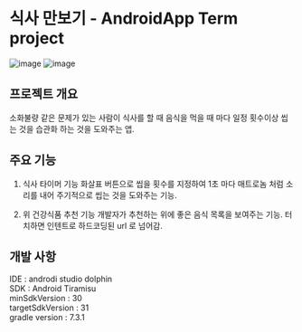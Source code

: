 # 식사 만보기 - AndroidApp Term project

![image](https://user-images.githubusercontent.com/53043464/223627782-f029b48b-ccc6-4715-9153-5cf77a7411fb.png)
![image](https://user-images.githubusercontent.com/53043464/223630148-ece7ebbc-88d1-4375-9bb9-d063468e306d.png)


## 프로젝트 개요
소화불량 같은 문제가 있는 사람이 식사를 할 때 음식을 먹을 때 마다 일정 횟수이상 씹는 것을 습관화 하는 것을 도와주는 앱.

## 주요 기능
1. 식사 타이머 기능
화살표 버튼으로 씹을 횟수를 지정하여 1초 마다 매트로놈 처럼 소리를 내어 주기적으로 씹는 것을 도와주는 기능.<br>

2. 위 건강식품 추천 기능
개발자가 추천하는 위에 좋은 음식 목록을 보여주는 기능. 터치하면 인텐트로 하드코딩된 url 로 넘어감.<br>

## 개발 사항
IDE : androdi studio dolphin<br>
SDK : Android Tiramisu<br>
minSdkVersion : 30<br>
targetSdkVersion : 31<br>
gradle version : 7.3.1

